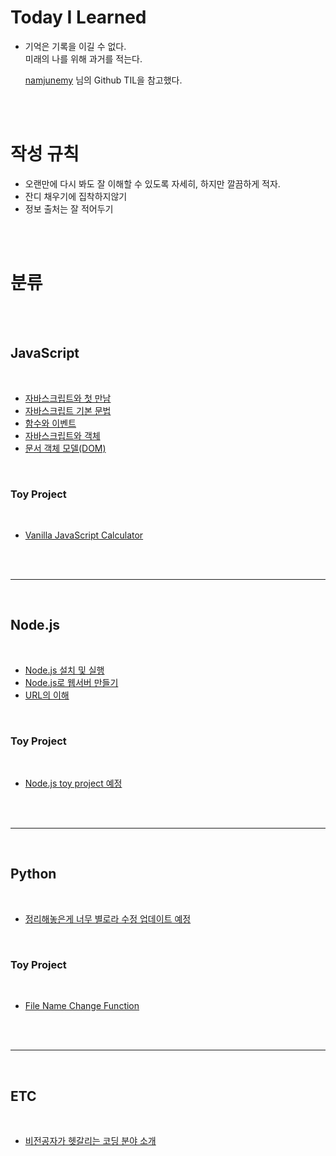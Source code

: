 # Today I Learned

- 기억은 기록을 이길 수 없다.<br>
  미래의 나를 위해 과거를 적는다.


  [namjunemy](https://github.com/namjunemy/TIL) 님의 Github TIL을 참고했다.

  
  
<br>
<br>

# 작성 규칙
- 오랜만에 다시 봐도 잘 이해할 수 있도록 자세히, 하지만 깔끔하게 적자.
- 잔디 채우기에 집착하지않기
- 정보 출처는 잘 적어두기

<br>
<br>

# 분류

<br>
<br>

## JavaScript

<br>


- [자바스크립트와 첫 만남](https://github.com/KyungJiHye/TIL/blob/main/JavaScript/Study/%EC%9E%90%EB%B0%94%EC%8A%A4%ED%81%AC%EB%A6%BD%ED%8A%B8%EC%99%80%20%EC%B2%AB%20%EB%A7%8C%EB%82%A8.md")
- [자바스크립트 기본 문법](https://github.com/KyungJiHye/TIL/blob/main/JavaScript/Study/%EC%9E%90%EB%B0%94%EC%8A%A4%ED%81%AC%EB%A6%BD%ED%8A%B8%20%EA%B8%B0%EB%B3%B8%20%EB%AC%B8%EB%B2%95.md)
- [함수와 이벤트](https://github.com/KyungJiHye/TIL/blob/main/JavaScript/Study/%ED%95%A8%EC%88%98%EC%99%80%20%EC%9D%B4%EB%B2%A4%ED%8A%B8.md)
- [자바스크립트와 객체](https://github.com/KyungJiHye/TIL/blob/main/JavaScript/Study/%EC%9E%90%EB%B0%94%EC%8A%A4%ED%81%AC%EB%A6%BD%ED%8A%B8%EC%99%80%20%EA%B0%9D%EC%B2%B4.md)
- [문서 객체 모델(DOM)](https://github.com/KyungJiHye/TIL/blob/main/JavaScript/Study/%EB%AC%B8%EC%84%9C%EA%B0%9D%EC%B2%B4%EB%AA%A8%EB%8D%B8(DOM).md)

<br>

### Toy Project

<br>

- [Vanilla JavaScript Calculator]()

<br>
<br>

___

<br>

## Node.js

<br>

- [Node.js 설치 및 실행](https://github.com/KyungJiHye/TIL/blob/main/Node.js/Node.js%20%EC%84%A4%EC%B9%98%20%EB%B0%8F%20%EC%8B%A4%ED%96%89.md)
- [Node.js로 웹서버 만들기](https://github.com/KyungJiHye/TIL/blob/main/Node.js/Node.js%EB%A1%9C%20%EC%9B%B9%EC%84%9C%EB%B2%84%20%EB%A7%8C%EB%93%A4%EA%B8%B0.md)
- [URL의 이해](https://github.com/KyungJiHye/TIL/blob/main/Node.js/URL%EC%9D%98%20%EC%9D%B4%ED%95%B4.md)

<br>

### Toy Project

<br>

- [Node.js toy project 예정]()

<br>
<br>

___
<br>

## Python

<br>

- [정리해놓은게 너무 별로라 수정 업데이트 예정]()

<br>

### Toy Project

<br>

- [File Name Change Function](https://github.com/KyungJiHye/TIL/blob/main/Python/ToyProject/File%20Name%20Change%20Function.py)

<br>
<br>

___
<br>

## ETC

<br>

- [비전공자가 헷갈리는 코딩 분야 소개](https://github.com/KyungJiHye/TIL/blob/main/ETC/%EB%B9%84%EC%A0%84%EA%B3%B5%EC%9E%90%EA%B0%80%20%ED%97%B7%EA%B0%88%EB%A6%AC%EB%8A%94%20%EC%BD%94%EB%94%A9%20%EB%B6%84%EC%95%BC%20%EC%86%8C%EA%B0%9C.md)